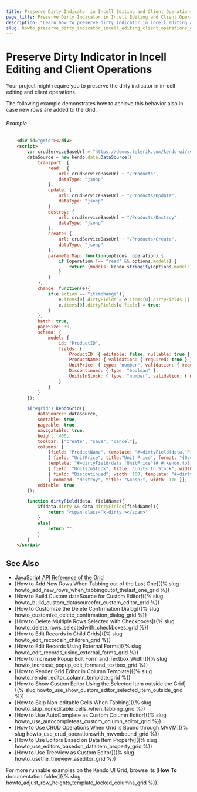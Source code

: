 ```yaml
---
title: Preserve Dirty Indicator in Incell Editing and Client Operations
page_title: Preserve Dirty Indicator in Incell Editing and Client Operations | Kendo UI Grid
description: "Learn how to preserve dirty indicator in incell editing and client operations in the Kendo UI Grid widget."
slug: howto_preserve_dirty_indicator_incell_editing_client_operations_grid
---
```


# Preserve Dirty Indicator in Incell Editing and Client Operations

Your project might require you to preserve the dirty indicator in in-cell editing and client operations.

The following example demonstrates how to achieve this behavior also in case new rows are added to the Grid.

###### Example

```html
    <div id="grid"></div>
    <script>
        var crudServiceBaseUrl = "https://demos.telerik.com/kendo-ui/service",
        dataSource = new kendo.data.DataSource({
            transport: {
                read:  {
                    url: crudServiceBaseUrl + "/Products",
                    dataType: "jsonp"
                },
                update: {
                    url: crudServiceBaseUrl + "/Products/Update",
                    dataType: "jsonp"
                },
                destroy: {
                    url: crudServiceBaseUrl + "/Products/Destroy",
                    dataType: "jsonp"
                },
                create: {
                    url: crudServiceBaseUrl + "/Products/Create",
                    dataType: "jsonp"
                },
                parameterMap: function(options, operation) {
                    if (operation !== "read" && options.models) {
                        return {models: kendo.stringify(options.models)};
                    }
                }
            },
            change: function(e){
                if(e.action == "itemchange"){
                    e.items[0].dirtyFields = e.items[0].dirtyFields || {};
                    e.items[0].dirtyFields[e.field] = true;
                }
            },
            batch: true,
            pageSize: 30,
            schema: {
                model: {
                    id: "ProductID",
                    fields: {
                        ProductID: { editable: false, nullable: true },
                        ProductName: { validation: { required: true } },
                        UnitPrice: { type: "number", validation: { required: true, min: 1, max: 10} },
                        Discontinued: { type: "boolean" },
                        UnitsInStock: { type: "number", validation: { min: 0, required: true } }
                    }
                }
            }
        });

        $("#grid").kendoGrid({
            dataSource: dataSource,
            sortable: true,
            pageable: true,
            navigatable: true,
            height: 400,
            toolbar: ["create", "save", "cancel"],
            columns: [
                {field: "ProductName", template: "#=dirtyField(data,'ProductName')# #:ProductName#"},
                { field: "UnitPrice", title:"Unit Price", format: "{0:c}", width: "150px",
                template: "#=dirtyField(data,'UnitPrice')# #:kendo.toString(UnitPrice,'c')#"},
                { field: "UnitsInStock", title: "Units In Stock", width: 150, template: "#=dirtyField(data,'UnitsInStock')# #:UnitsInStock#" },
                { field: "Discontinued", width: 100, template: "#=dirtyField(data,'Discontinued')# #:Discontinued#" },
                { command: "destroy", title: "&nbsp;", width: 110 }],
            editable: true
        });

        function dirtyField(data, fieldName){
            if(data.dirty && data.dirtyFields[fieldName]){
                return "<span class='k-dirty'></span>"
            }
            else{
                return "";
            }
        }
    </script>

```

## See Also

* [JavaScript API Reference of the Grid](/api/javascript/ui/grid)
* [How to Add New Rows When Tabbing out of the Last One]({% slug howto_add_new_rows_when_tabbingoutof_thelast_one_grid %})
* [How to Build Custom dataSource for Custom Editor]({% slug howto_build_custom_datasourcefor_custom_editor_grid %})
* [How to Customize the Delete Confirmation Dialog]({% slug howto_customize_delete_confirmation_dialog_grid %})
* [How to Delete Multiple Rows Selected with Checkboxes]({% slug howto_delete_rows_selectedwith_checkboxes_grid %})
* [How to Edit Records in Child Grids]({% slug howto_edit_recordsin_children_grid %})
* [How to Edit Records Using External Forms]({% slug howto_edit_records_using_external_forms_grid %})
* [How to Increase Popup Edit Form and Textbox Width]({% slug howto_increase_popup_edit_formand_textbox_grid %})
* [How to Render Grid Editor in Column Template]({% slug howto_render_editor_column_template_grid %})
* [How to Show Custom Editor Using the Selected Item outside the Grid]({% slug howto_use_show_custom_editor_selected_item_outside_grid %})
* [How to Skip Non-editable Cells When Tabbing]({% slug howto_skip_noneditable_cells_when_tabbing_grid %})
* [How to Use AutoComplete as Custom Column Editor]({% slug howto_use_autocompleteas_custom_column_editor_grid %})
* [How to Use CRUD Operations When Grid Is Bound through MVVM]({% slug howto_use_crud_operationswith_mvvmbound_grid %})
* [How to Use Editors Based on Data Item Property]({% slug howto_use_editors_basedon_dataitem_property_grid %})
* [How to Use TreeView as Custom Editor]({% slug howto_usethe_treeview_aseditor_grid %})

For more runnable examples on the Kendo UI Grid, browse its [**How To** documentation folder]({% slug howto_adjust_row_heights_template_locked_columns_grid %}).
